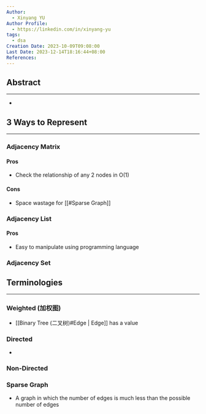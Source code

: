 ```yaml
---
Author:
  - Xinyang YU
Author Profile:
  - https://linkedin.com/in/xinyang-yu
tags:
  - dsa
Creation Date: 2023-10-09T09:08:00
Last Date: 2023-12-14T18:16:44+08:00
References:
---
```

## Abstract
---
- 

## 3 Ways to Represent
---
### Adjacency Matrix
#### Pros
- Check the relationship of any 2 nodes in O(1)
#### Cons
- Space wastage for [[#Sparse Graph]]
### Adjacency List
#### Pros
- Easy to manipulate using programming language
### Adjacency Set


## Terminologies
---
### Weighted (加权图)
- [[Binary Tree (二叉树)#Edge | Edge]] has a value
### Directed
- 
### Non-Directed

### Sparse Graph
- A graph in which the number of edges is much less than the possible number of edges